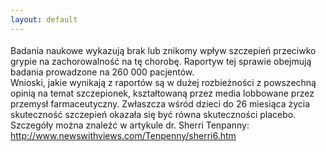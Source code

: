```yaml
---
layout: default
---
```


<!--14--><p style="margin: 0px 0px 18px; font-size: 18px; font-family: Helvetica;">
Badania naukowe wykazują brak lub znikomy wpływ szczepień przeciwko grypie na zachorowalność na tę chorobę. Raportyw tej sprawie obejmują badania prowadzone na 260 000 pacjentów.<br>Wnioski, jakie wynikają z raportów są w dużej rozbieżności z powszechną opinią na temat szczepionek, kształtowaną przez media lobbowane przez przemysł farmaceutyczny. Zwłaszcza wśród dzieci do 26 miesiąca życia skuteczność szczepień okazała się być równa skuteczności placebo.<br>Szczegóły można znaleźć w artykule dr. Sherri Tenpanny: http://www.newswithviews.com/Tenpenny/sherri6.htm<br></p>